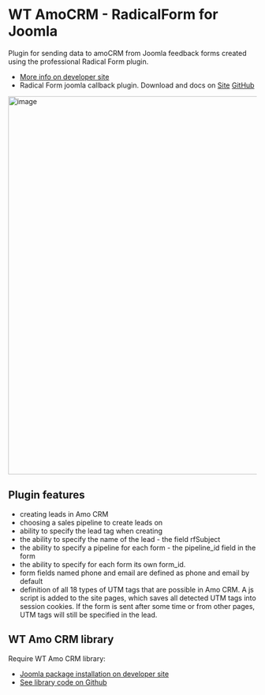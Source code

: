 # WT AmoCRM - RadicalForm for Joomla
Plugin for sending data to amoCRM from Joomla feedback forms created using the professional Radical Form plugin. 
- [More info on developer site](https://web-tolk.ru/dev/joomla-plugins/wt-amocrm-radicalform.html)
- Radical Form joomla callback plugin. Download and docs on [Site](https://hika.su/rasshireniya/radical-form) [GitHub](https://github.com/Delo-Design/radicalform)
<img width="1359" height="767" alt="image" src="https://github.com/user-attachments/assets/ee4144aa-fc62-41fa-9ecc-c58ebec909b3" />

## Plugin features
- creating leads in Amo CRM
- choosing a sales pipeline to create leads on
- ability to specify the lead tag when creating
- the ability to specify the name of the lead - the field rfSubject
- the ability to specify a pipeline for each form - the pipeline_id field in the form
- the ability to specify for each form its own form_id.
- form fields named phone and email are defined as phone and email by default
- definition of all 18 types of UTM tags that are possible in Amo CRM. A js script is added to the site pages, which saves all detected UTM tags into session cookies. If the form is sent after some time or from other pages, UTM tags will still be specified in the lead.
## WT Amo CRM library
Require WT Amo CRM library:
- [Joomla package installation on developer site](https://web-tolk.ru/dev/biblioteki/wt-amo-crm-library.html)
- [See library code on Github](https://github.com/sergeytolkachyov/WT-Amo-CRM-library-for-Joomla-4)
